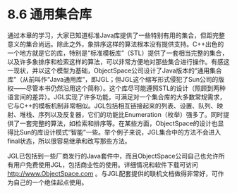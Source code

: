 # 8.6 通用集合库


通过本章的学习，大家已知道标准Java库提供了一些特别有用的集合，但距完整意义的集合尚远。除此之外，象排序这样的算法根本没有提供支持。C++出色的一个地方就是它的库，特别是“标准模板库”（STL）提供了一套相当完整的集合，以及许多象排序和检索这样的算法，可以非常方便地对那些集合进行操作。有感这一现状，并以这个模型为基础，ObjectSpace公司设计了Java版本的“通用集合库”（从前叫作“Java通用库”，即JGL；但JGL这个缩写形式侵犯了Sun公司的版权——尽管本书仍然沿用这个简称）。这个库尽可能遵照STL的设计（照顾到两种语言间的差异）。JGL实现了许多功能，可满足对一个集合库的大多数常规需求，它与C++的模板机制非常相似。JGL包括相互链接起来的列表、设置、队列、映射、堆栈、序列以及反复器，它们的功能比Enumeration（枚举）强多了。同时提供了一套完整的算法，如检索和排序等。在某些方面，ObjectSpace的设计也显得比Sun的库设计模式“智能”一些。举个例子来说，JGL集合中的方法不会进入final状态，所以很容易继承和改写那些方法。

JGL已包括到一些厂商发行的Java套件中，而且ObjectSpace公司自己也允许所有用户免费使用JGL，包括商业性的使用。详细情况和软件下载可访问 http://www.ObjectSpace.com 。与JGL配套提供的联机文档做得非常好，可作为自己的一个绝佳起点使用。
